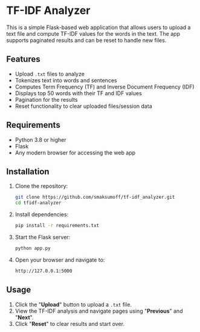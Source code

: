 # TF-IDF Analyzer

This is a simple Flask-based web application that allows users to upload a text file and compute TF-IDF values for the 
words in the text. The app supports paginated results and can be reset to handle new files.

## Features
- Upload `.txt` files to analyze
- Tokenizes text into words and sentences
- Computes Term Frequency (TF) and Inverse Document Frequency (IDF)
- Displays top 50 words with their TF and IDF values
- Pagination for the results
- Reset functionality to clear uploaded files/session data

## Requirements
- Python 3.8 or higher
- Flask
- Any modern browser for accessing the web app

## Installation
1. Clone the repository:
   ```bash
   git clone https://github.com/smaksumoff/tf-idf_analyzer.git
   cd tfidf-analyzer
2. Install dependencies:
   ```bash
   pip install -r requirements.txt
3. Start the Flask server:
   ```bash
   python app.py
4. Open your browser and navigate to:
   ```bash
   http://127.0.0.1:5000

## Usage

1. Click the "**Upload**" button to upload a `.txt` file.
2. View the TF-IDF analysis and navigate pages using "**Previous**" and "**Next**".
3. Click "**Reset**" to clear results and start over.
